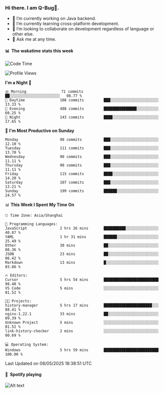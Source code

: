 ### Hi there. I am Q-Bug🐞.

- 🔭 I’m currently working on Java backend.
- 🌱 I’m currently learning cross-platform development.
- 👯 I’m looking to collaborate on development regardless of language or other else.
- 💬 Ask me at any time.

#### 📊 &nbsp;**The wakatime stats this week**  
<!--START_SECTION:waka-->
![Code Time](http://img.shields.io/badge/Code%20Time-322%20hrs%2010%20mins-blue)

![Profile Views](http://img.shields.io/badge/Profile%20Views-0-blue)

**I'm a Night 🦉** 

```text
🌞 Morning                71 commits          ██░░░░░░░░░░░░░░░░░░░░░░░   08.77 % 
🌆 Daytime                108 commits         ███░░░░░░░░░░░░░░░░░░░░░░   13.33 % 
🌃 Evening                488 commits         ███████████████░░░░░░░░░░   60.25 % 
🌙 Night                  143 commits         ████░░░░░░░░░░░░░░░░░░░░░   17.65 % 
```
📅 **I'm Most Productive on Sunday** 

```text
Monday                   98 commits          ███░░░░░░░░░░░░░░░░░░░░░░   12.10 % 
Tuesday                  111 commits         ███░░░░░░░░░░░░░░░░░░░░░░   13.70 % 
Wednesday                90 commits          ███░░░░░░░░░░░░░░░░░░░░░░   11.11 % 
Thursday                 90 commits          ███░░░░░░░░░░░░░░░░░░░░░░   11.11 % 
Friday                   115 commits         ████░░░░░░░░░░░░░░░░░░░░░   14.20 % 
Saturday                 107 commits         ███░░░░░░░░░░░░░░░░░░░░░░   13.21 % 
Sunday                   199 commits         ██████░░░░░░░░░░░░░░░░░░░   24.57 % 
```


📊 **This Week I Spent My Time On** 

```text
🕑︎ Time Zone: Asia/Shanghai

💬 Programming Languages: 
JavaScript               2 hrs 26 mins       ██████████░░░░░░░░░░░░░░░   40.87 % 
YAML                     1 hr 31 mins        ██████░░░░░░░░░░░░░░░░░░░   25.49 % 
Other                    30 mins             ██░░░░░░░░░░░░░░░░░░░░░░░   08.36 % 
JSON                     23 mins             ██░░░░░░░░░░░░░░░░░░░░░░░   06.42 % 
Markdown                 13 mins             █░░░░░░░░░░░░░░░░░░░░░░░░   03.86 % 

🔥 Editors: 
Cursor                   5 hrs 54 mins       █████████████████████████   98.48 % 
VS Code                  5 mins              ░░░░░░░░░░░░░░░░░░░░░░░░░   01.52 % 

🐱‍💻 Projects: 
history-manager          5 hrs 17 mins       ██████████████████████░░░   88.41 % 
nginx-1.22.1             33 mins             ██░░░░░░░░░░░░░░░░░░░░░░░   09.39 % 
Unknown Project          5 mins              ░░░░░░░░░░░░░░░░░░░░░░░░░   01.52 % 
link-history-checker     2 mins              ░░░░░░░░░░░░░░░░░░░░░░░░░   00.69 % 

💻 Operating System: 
Windows                  5 hrs 59 mins       █████████████████████████   100.00 % 
```


 Last Updated on 08/05/2025 18:38:51 UTC
<!--END_SECTION:waka-->

#### 🎵 &nbsp;**Spotify playing**  
![Alt text](https://spotify-recently-played-readme.vercel.app/api?user=e5y1o4x7kdt9kf2blu4wvmb4s&unique={true|1|on|yes})
